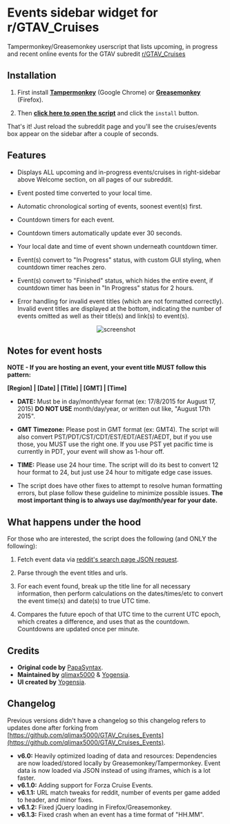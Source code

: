 # Events sidebar widget for r/GTAV_Cruises

Tampermonkey/Greasemonkey userscript that lists upcoming, in progress and recent online events for the GTAV subredit [r/GTAV_Cruises](https://www.reddit.com/r/GTAV_Cruises/)


## Installation

1. First install **[Tampermonkey](https://chrome.google.com/webstore/detail/tampermonkey/dhdgffkkebhmkfjojejmpbldmpobfkfo)** (Google Chrome) or **[Greasemonkey](https://addons.mozilla.org/en-us/firefox/addon/greasemonkey/)** (Firefox).

2. Then **[click here to open the script](https://github.com/yogensia/rGTAV_Cruises-events-widget/raw/master/GTAV_Cruises%20Events%20Magic.user.js)** and click the `install` button.

That's it! Just reload the subreddit page and you'll see the cruises/events box appear on the sidebar after a couple of seconds.


## Features

* Displays ALL upcoming and in-progress events/cruises in right-sidebar above Welcome section, on all pages of our subreddit.

* Event posted time converted to your local time.

* Automatic chronological sorting of events, soonest event(s) first.

* Countdown timers for each event.

* Countdown timers automatically update ever 30 seconds.

* Your local date and time of event shown underneath countdown timer.

* Event(s) convert to "In Progress" status, with custom GUI styling, when countdown timer reaches zero.

* Event(s) convert to "Finished" status, which hides the entire event, if countdown timer has been in "In Progress" status for 2 hours.

* Error handling for invalid event titles (which are not formatted correctly). Invalid event titles are displayed at the bottom, indicating the number of events omitted as well as their title(s) and link(s) to event(s).

<p align="center">
    <img src="http://i.imgur.com/agvyvbd.png" alt="screenshot" />
</p>


## Notes for event hosts

**NOTE - If you are hosting an event, your event title MUST follow this pattern:**

**[Region] | [Date] | [Title] | [GMT] | [Time]**

* **DATE:** Must be in day/month/year format (ex: 17/8/2015 for August 17, 2015) **DO NOT USE** month/day/year, or written out like, "August 17th 2015".

* **GMT Timezone:** Please post in GMT format (ex: GMT4). The script will also convert PST/PDT/CST/CDT/EST/EDT/AEST/AEDT, but if you use those, you MUST use the right one. If you use PST yet pacific time is currently in PDT, your event will show as 1-hour off.

* **TIME:** Please use 24 hour time. The script will do its best to convert 12 hour format to 24, but just use 24 hour to mitigate edge case issues.

* The script does have other fixes to attempt to resolve human formatting errors, but plase follow these guideline to minimize possible issues. **The most important thing is to always use day/month/year for your date.**


## What happens under the hood

For those who are interested, the script does the following (and ONLY the following):

1. Fetch event data via [reddit's search page JSON request](https://www.reddit.com/r/GTAV_Cruises/search.json?q=flair%3A%22events%22&restrict_sr=on&sort=new&t=all).

2. Parse through the event titles and urls.

3. For each event found, break up the title line for all necessary information, then perform calculations on the dates/times/etc to convert the event time(s) and date(s) to true UTC time.

4. Compares the future epoch of that UTC time to the current UTC epoch, which creates a difference, and uses that as the countdown. Countdowns are updated once per minute.


## Credits

* **Original code by** [PapaSyntax](https://www.reddit.com/user/PapaSyntax).
* **Maintained by** [qlimax5000](https://www.reddit.com/user/qlimax5000) & [Yogensia](https://github.com/yogensia).
* **UI created by** [Yogensia](https://github.com/yogensia).


## Changelog

Previous versions didn't have a changelog so this changelog refers to updates done after forking from [https://github.com/qlimax5000/GTAV_Cruises_Events](https://github.com/qlimax5000/GTAV_Cruises_Events).

- **v6.0:** Heavily optimized loading of data and resources: Dependencies are now loaded/stored locally by Greasemonkey/Tampermonkey. Event data is now loaded via JSON instead of using iframes, which is a lot faster.
- **v6.1.0:** Adding support for Forza Cruise Events.
- **v6.1.1:** URL match tweaks for reddit, number of events per game added to header, and minor fixes.
- **v6.1.2:** Fixed jQuery loading in Firefox/Greasemonkey.
- **v6.1.3:** Fixed crash when an event has a time format of "HH.MM".
